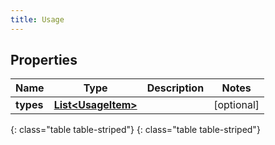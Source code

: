 ```yaml
---
title: Usage
---
```


## Properties

| Name | Type | Description | Notes |
| ------------ | ------------- | ------------- | ------------- |
| **types** | [**List&lt;UsageItem&gt;**](UsageItem.html) |  |  [optional] |
{: class="table table-striped"}
{: class="table table-striped"}


